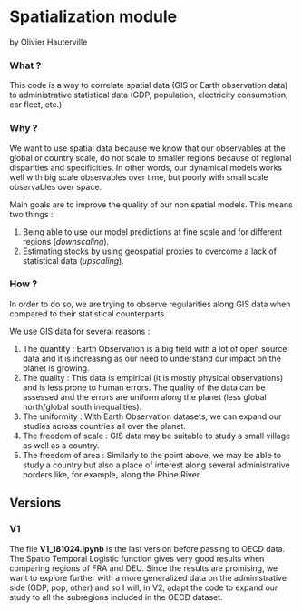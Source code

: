# Spatialization module

by Olivier Hauterville

### What ?

This code is a way to correlate spatial data (GIS or Earth observation data) to administrative statistical data (GDP, population, electricity consumption, car fleet, etc.).

### Why ?

We want to use spatial data because we know that our observables at the global or country scale, do not scale to smaller regions because of regional disparities and specificities. In other words, our dynamical models works well with big scale observables over time, but poorly with small scale observables over space.

Main goals are to improve the quality of our non spatial models. This means two things :

1. Being able to use our model predictions at fine scale and for different regions (*downscaling*).
2. Estimating stocks by using geospatial proxies to overcome a lack of statistical data (*upscaling*).

### How ?

In order to do so, we are trying to observe regularities along GIS data when compared to their statistical counterparts.

We use GIS data for several reasons :

1. The quantity : Earth Observation is a big field with a lot of open source data and it is increasing as our need to understand our impact on the planet is growing.
2. The quality : This data is empirical (it is mostly physical observations) and is less prone to human errors. The quality of the data can be assessed and the errors are uniform along the planet (less global north/global south inequalities).
3. The uniformity : With Earth Observation datasets, we can expand our studies across countries all over the planet.
4. The freedom of scale : GIS data may be suitable to study a small village as well as a country.
5. The freedom of area : Similarly to the point above, we may be able to study a country but also a place of interest along several administrative borders like, for example, along the Rhine River.

## Versions

### V1

The file **V1_181024.ipynb** is the last version before passing to OECD data. The Spatio Temporal Logistic function gives very good results when comparing regions of FRA and DEU. Since the results are promising, we want to explore further with a more generalized data on the administrative side (GDP, pop, other) and so I will, in V2, adapt the code to expand our study to all the subregions included in the OECD dataset.

